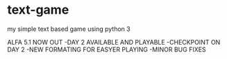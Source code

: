 # text-game
my simple text based game using python 3

ALFA 5.1 NOW OUT
-DAY 2 AVAILABLE AND PLAYABLE
-CHECKPOINT ON DAY 2
-NEW FORMATING FOR EASYER PLAYING
-MINOR BUG FIXES
